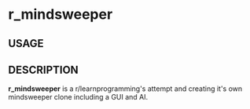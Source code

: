 # r_mindsweeper

## USAGE


## DESCRIPTION
**r_mindsweeper** is a r/learnprogramming's attempt and creating it's own mindsweeper clone including a GUI and AI.